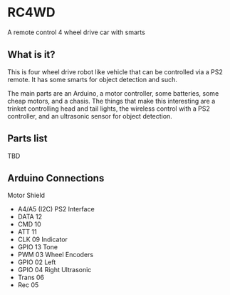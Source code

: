 # RC4WD
A remote control 4 wheel drive car with smarts

## What is it?
This is four wheel drive robot like vehicle that can be controlled via a PS2 remote. It has some smarts for object detection and such.

The main parts are an Arduino, a motor controller, some batteries, some cheap motors, and a chasis. The things that make this interesting are a trinket controlling head and tail lights, the wireless control with a PS2 controller, and an ultrasonic sensor for object detection.

## Parts list
TBD

## Arduino Connections
Motor Shield
 - A4/A5 (I2C)
PS2 Interface
 - DATA  12 
 - CMD   10
 - ATT   11
 - CLK   09
Indicator
 - GPIO 13
Tone
 - PWM   03
Wheel Encoders
 - GPIO  02 Left
 - GPIO  04 Right
Ultrasonic
 - Trans 06
 - Rec   05
